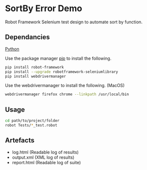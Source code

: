 # SortBy Error Demo

Robot Framework Selenium test design to automate sort by function.

## Dependancies

[Python](https://www.python.org/downloads/)

Use the package manager [pip](https://pip.pypa.io/en/stable/) to install the following.

```bash
pip install robot-framework
pip install --upgrade robotframework-seleniumlibrary
pip install webdrivermanager
```

Use the webdrivermanager to install the following. (MacOS)

```bash
webdrivermanager firefox chrome --linkpath /usr/local/bin
```

## Usage

```bash
cd path/to/project/folder
robot Tests/*_test.robot
```

## Artefacts 
* log.html (Readable log of results)
* output.xml (XML log of results)
* report.html (Readable log of suite)